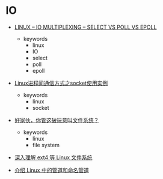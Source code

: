 IO
====

- [LINUX – IO MULTIPLEXING – SELECT VS POLL VS EPOLL](https://devarea.com/linux-io-multiplexing-select-vs-poll-vs-epoll)
  - keywords
    - linux
    - IO
    - select
    - poll
    - epoll

- [Linux进程间通信方式之socket使用实例](https://cloud.tencent.com/developer/article/1722546)    
  - keywords
    - linux
    - socket

- [好家伙，你管这破玩意叫文件系统？](https://mp.weixin.qq.com/s/2Sv1S0Ti2Mb1d6yCXvm5FQ)    
  - keywords
    - linux
    - file system

- [深入理解 ext4 等 Linux 文件系统](https://mp.weixin.qq.com/s/sTjsHobMuqn7mQrcL2xeCg)    

- [介绍 Linux 中的管道和命名管道](https://mp.weixin.qq.com/s/7IEycKf31GvOLSBqbpXFLA)

